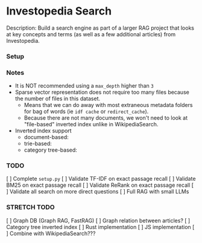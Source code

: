 # Investopedia Search

Description: Build a search engine as part of a larger RAG project that looks at key concepts and terms (as well as a few additional articles) from Investopedia.


### Setup


### Notes

 - It is NOT recommended using a `max_depth` higher than `3` 
 - Sparse vector representation does not require too many files because the number of files in this dataset.
     - Means that we can do away with most extraneous metadata folders for bag of words (ie `idf cache` or `redirect_cache`).
     - Because there are not many documents, we won't need to look at "file-based" inverted index unlike in WikipediaSearch.
 - Inverted index support
     - document-based:
     - trie-based:
     - category tree-based:


### TODO

[ ] Complete `setup.py`
[ ] Validate TF-IDF on exact passage recall
[ ] Validate BM25 on exact passage recall
[ ] Validate ReRank on exact passage recall
[ ] Validate all search on more direct questions
[ ] Full RAG with small LLMs


### STRETCH TODO

[ ] Graph DB (Graph RAG, FastRAG)
[ ] Graph relation between articles? 
[ ] Category tree inverted index
[ ] Rust implementation
[ ] JS implementation
[ ] Combine with WikipediaSearch???